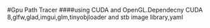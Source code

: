 #Gpu Path Tracer 
####using CUDA and OpenGL.Dependecny CUDA 8,glfw,glad,imgui,glm,tinyobjloader and stb image library,yaml
